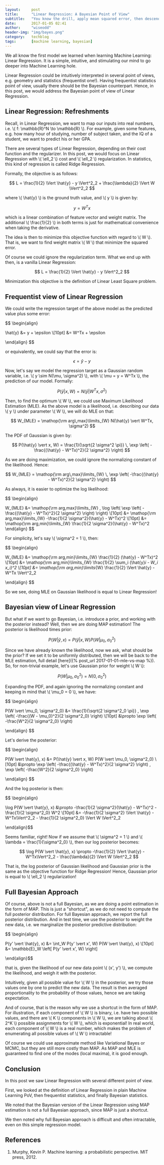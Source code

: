 ```yaml
---
layout:     post
title:      "Linear Regression: A Bayesian Point of View"
subtitle:   "You know the drill, apply mean squared error, then descend those gradients. But, what is the intuition of that process in Bayesian PoV?"
date:       2017-01-05 02:41
author:     "wiseodd"
header-img: "img/bayes.png"
category:   techblog
tags:       [machine learning, bayesian]
---
```


We all know the first model we learned when learning Machine Learning: Linear Regression. It is a simple, intuitive, and stimulating our mind to go deeper into Machine Learning hole.

Linear Regression could be intuitively interpreted in several point of views, e.g. geometry and statistics (frequentist one!). Having frequentist statistics point of view, usually there should be the Bayesian counterpart. Hence, in this post, we would address the Bayesian point of view of Linear Regression.


<h2 class="section-heading">Linear Regression: Refreshments</h2>

Recall, in Linear Regression, we want to map our inputs into real numbers, i.e. \\( f: \mathbb{R}^N \to \mathbb{R} \\). For example, given some features, e.g. how many hour of studying, number of subject taken, and the IQ of a student, we want to predict his or her GPA.

There are several types of Linear Regression, depending on their cost function and the regularizer. In this post, we would focus on Linear Regression with \\( \ell_2 \\) cost and \\( \ell_2 \\) regularization. In statistics, this kind of regression is called Ridge Regression.

Formally, the objective is as follows:

$$ L = \frac{1}{2} \Vert \hat{y} - y \Vert^2_2 + \frac{\lambda}{2} \Vert W \Vert^2_2 $$

where \\( \hat{y} \\) is the ground truth value, and \\( y \\) is given by:

$$ y = W^Tx $$

which is a linear combination of feature vector and weight matrix. The additional \\( \frac{1}{2} \\) in both terms is just for mathematical convenience when taking the derivative.

The idea is then to minimize this objective function with regard to \\( W \\). That is, we want to find weight matrix \\( W \\) that minimize the squared error.

Of course we could ignore the regularization term. What we end up with then, is a vanilla Linear Regression:

$$ L = \frac{1}{2} \Vert \hat{y} - y \Vert^2_2 $$

Minimization this objective is the definition of Linear Least Square problem.


<h2 class="section-heading">Frequentist view of Linear Regression</h2>

We could write the regression target of the above model as the predicted value plus some error:

$$ \begin{align}

\hat{y} &= y + \epsilon \\[10pt]
        &= W^Tx + \epsilon

\end{align} $$

or equivalently, we could say that the error is:

$$ \epsilon = \hat{y} - y $$

Now, let's say we model the regression target as a Gaussian random variable, i.e. \\( y \sim N(\mu, \sigma^2) \\), with \\( \mu = y = W^Tx \\), the prediction of our model. Formally:

$$ P(\hat{y} \vert x, W) = N(\hat{y} \vert W^Tx, \sigma^2) $$

Then, to find the optimum \\( W \\), we could use Maximum Likelihood Estimation (MLE). As the above model is a likelihood, i.e. describing our data \\( y \\) under parameter \\( W \\), we will do MLE on that:

$$ W_{MLE} = \mathop{\rm arg\,max}\limits_{W} N(\hat{y} \vert W^Tx, \sigma^2) $$

The PDF of Gaussian is given by:

$$ P(\hat{y} \vert x, W) = \frac{1}{\sqrt{2 \sigma^2 \pi}} \, \exp \left( -\frac{(\hat{y} - W^Tx)^2}{2 \sigma^2} \right) $$

As we are doing maximization, we could ignore the normalizing constant of the likelihood. Hence:

$$ W_{MLE} = \mathop{\rm arg\,max}\limits_{W} \, \exp \left( -\frac{(\hat{y} - W^Tx)^2}{2 \sigma^2} \right) $$

As always, it is easier to optimize the log likelihood:

$$ \begin{align}

W_{MLE} &= \mathop{\rm arg\,max}\limits_{W} \, \log \left( \exp \left( -\frac{(\hat{y} - W^Tx)^2}{2 \sigma^2} \right) \right) \\[10pt]
        &= \mathop{\rm arg\,max}\limits_{W} -\frac{1}{2 \sigma^2}(\hat{y} - W^Tx)^2 \\[10pt]
        &= \mathop{\rm arg\,min}\limits_{W} \frac{1}{2 \sigma^2}(\hat{y} - W^Tx)^2
\end{align} $$

For simplicity, let's say \\( \sigma^2 = 1 \\), then:

$$ \begin{align}

W_{MLE} &= \mathop{\rm arg\,min}\limits_{W} \frac{1}{2} (\hat{y} - W^Tx)^2 \\[10pt]
        &= \mathop{\rm arg\,min}\limits_{W} \frac{1}{2} \sum_i (\hat{y}_i - W_i x_i)^2 \\[10pt]
        &= \mathop{\rm arg\,min}\limits_{W} \frac{1}{2} \Vert \hat{y} - W^Tx \Vert^2_2

\end{align} $$

So we see, doing MLE on Gaussian likelihood is equal to Linear Regression!


<h2 class="section-heading">Bayesian view of Linear Regression</h2>

But what if we want to go Bayesian, i.e. introduce a prior, and working with the posterior instead? Well, then we are doing MAP estimation! The posterior is likelihood times prior:

$$ P(W \vert \hat{y}, x) = P(\hat{y} \vert x, W) P(W \vert \mu_0, \sigma^2_0) $$

Since we have already known the likelihood, now we ask, what should be the prior? If we set it to be uniformly distributed, then we will be back to the MLE estimation, full detail [here]({% post_url 2017-01-01-mle-vs-map %}). So, for non-trivial example, let's use Gaussian prior for weight \\( W \\):

$$ P(W \vert \mu_0, \sigma^2_0) = N(0, \sigma^2_0) $$

Expanding the PDF, and again ignoring the normalizing constant and keeping in mind that \\( \mu_0 = 0 \\), we have:

$$ \begin{align}

P(W \vert \mu_0, \sigma^2_0) &= \frac{1}{\sqrt{2 \sigma^2_0 \pi}} \, \exp \left( -\frac{(W - \mu_0)^2}{2 \sigma^2_0} \right) \\[10pt]
                             &\propto \exp \left( -\frac{W^2}{2 \sigma^2_0} \right)

\end{align} $$

Let's derive the posterior:

$$ \begin{align}

P(W \vert \hat{y}, x) &= P(\hat{y} \vert x, W) P(W \vert \mu_0, \sigma^2_0) \\[10pt]
                      &\propto \exp \left( -\frac{(\hat{y} - W^Tx)^2}{2 \sigma^2} \right) \, \exp \left( -\frac{W^2}{2 \sigma^2_0} \right)

\end{align} $$

And the log posterior is then:

$$ \begin{align}

\log P(W \vert \hat{y}, x) &\propto -\frac{1}{2 \sigma^2}(\hat{y} - W^Tx)^2 - \frac{1}{2 \sigma^2_0} W^2 \\[10pt]
                           &= -\frac{1}{2 \sigma^2} \Vert \hat{y} - W^Tx\Vert^2_2 - \frac{1}{2 \sigma^2_0} \Vert W \Vert^2_2

\end{align}$$

Seems familiar, right! Now if we assume that \\( \sigma^2 = 1 \\) and \\( \lambda = \frac{1}{\sigma^2_0} \\), then our log posterior becomes:

$$ \log P(W \vert \hat{y}, x) \propto -\frac{1}{2} \Vert \hat{y} - W^Tx\Vert^2_2 - \frac{\lambda}{2} \Vert W \Vert^2_2 $$

That is, the log posterior of Gaussian likelihood and Gaussian prior is the same as the objective function for Ridge Regression! Hence, Gaussian prior is equal to \\( \ell_2 \\) regularization!


<h2 class="section-heading">Full Bayesian Approach</h2>

Of course, above is not a full Bayesian, as we are doing a point estimation in the form of MAP. This is just a "shortcut", as we do not need to compute the full posterior distribution. For full Bayesian approach, we report the full posterior distribution. And in test time, we use the posterior to weight the new data, i.e. we marginalize the posterior predictive distribution:

$$ \begin{align}

P(y' \vert \hat{y}, x) &= \int_W P(y' \vert x', W) P(W \vert \hat{y}, x) \\[10pt]
                       &= \mathbb{E}_W \left[ P(y' \vert x', W) \right]

\end{align}$$

that is, given the likelihood of our new data point \\( (x', y') \\), we compute the likelihood, and weigh it with the posterior.

Intuitively, given all possible value for \\( W \\) in the posterior, we try those values one by one to predict the new data. The result is then averaged proportionality to the probability of those values, hence we are taking expectation.

And of course, that is the reason why we use a shortcut in the form of MAP. For illustration, if each component of \\( W \\) is binary, i.e. have two possible values, and there are \\( K \\) components in \\( W \\), we are talking about \\( 2^K \\) possible assignments for \\( W \\), which is exponential! In real world, each component of \\( W \\) is a real number, which makes the problem of enumerating all possible values of \\( W \\) intractable!

Of course we could use approximate method like Variational Bayes or MCMC, but they are still more costly than MAP. As MAP and MLE is guaranteed to find one of the modes (local maxima), it is good enough.

<h2 class="section-heading">Conclusion</h2>

In this post we saw Linear Regression with several different point of view.

First, we looked at the definition of Linear Regression in plain Machine Learning PoV, then frequentist statistics, and finally Bayesian statistics.

We noted that the Bayesian version of the Linear Regression using MAP estimation is not a full Bayesian approach, since MAP is just a shortcut.

We then noted why full Bayesian approach is difficult and often intractable, even on this simple regression model.

<h2 class="section-heading">References</h2>

1. Murphy, Kevin P. Machine learning: a probabilistic perspective. MIT press, 2012.
